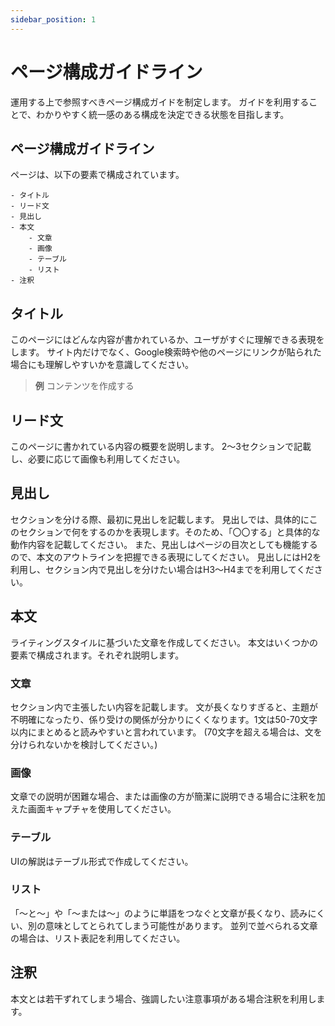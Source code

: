 ```yaml
---
sidebar_position: 1
---
```


# ページ構成ガイドライン

運用する上で参照すべきページ構成ガイドを制定します。
ガイドを利用することで、わかりやすく統一感のある構成を決定できる状態を目指します。

## ページ構成ガイドライン
ページは、以下の要素で構成されています。

```
- タイトル
- リード文
- 見出し
- 本文
    - 文章
    - 画像
    - テーブル
    - リスト
- 注釈
```

## タイトル
このページにはどんな内容が書かれているか、ユーザがすぐに理解できる表現をします。
サイト内だけでなく、Google検索時や他のページにリンクが貼られた場合にも理解しやすいかを意識してください。

> **例**
> コンテンツを作成する

## リード文
このページに書かれている内容の概要を説明します。
2〜3セクションで記載し、必要に応じて画像も利用してください。

## 見出し
セクションを分ける際、最初に見出しを記載します。
見出しでは、具体的にこのセクションで何をするのかを表現します。そのため、「〇〇する」と具体的な動作内容を記載してください。
また、見出しはページの目次としても機能するので、本文のアウトラインを把握できる表現にしてください。
見出しにはH2を利用し、セクション内で見出しを分けたい場合はH3〜H4までを利用してください。

## 本文
ライティングスタイルに基づいた文章を作成してください。
本文はいくつかの要素で構成されます。それぞれ説明します。

### 文章
セクション内で主張したい内容を記載します。
文が長くなりすぎると、主題が不明確になったり、係り受けの関係が分かりにくくなります。1文は50-70文字以内にまとめると読みやすいと言われています。
(70文字を超える場合は、文を分けられないかを検討してください。)

### 画像
文章での説明が困難な場合、または画像の方が簡潔に説明できる場合に注釈を加えた画面キャプチャを使用してください。

### テーブル
UIの解説はテーブル形式で作成してください。

### リスト
「〜と〜」や「〜または〜」のように単語をつなぐと文章が長くなり、読みにくい、別の意味としてとられてしまう可能性があります。
並列で並べられる文章の場合は、リスト表記を利用してください。

## 注釈
本文とは若干ずれてしまう場合、強調したい注意事項がある場合注釈を利用します。

